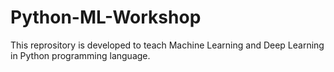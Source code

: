 # Python-ML-Workshop
This reprository is developed to teach Machine Learning and Deep Learning in Python programming language.
